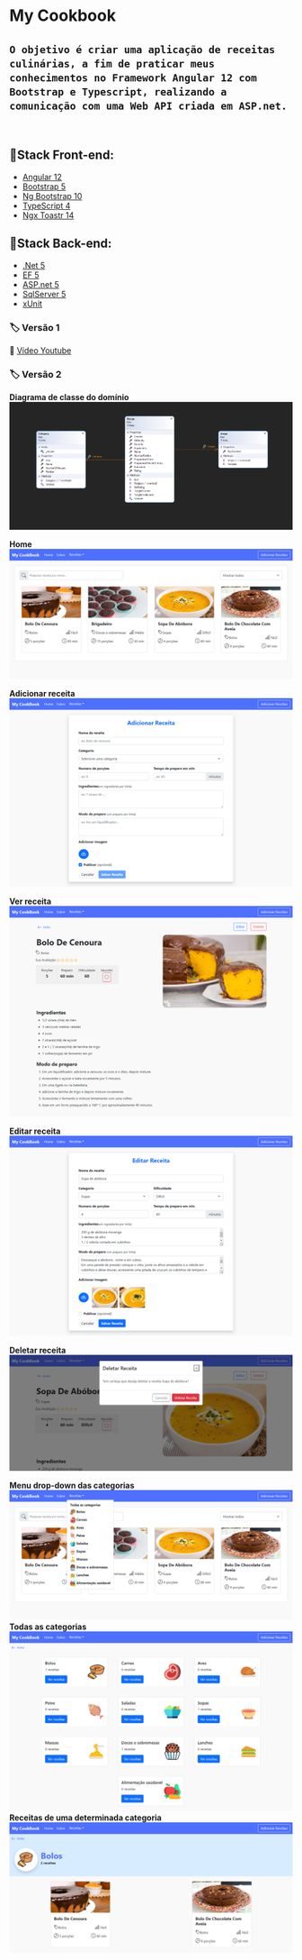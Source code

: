 # **My Cookbook**

## `O objetivo é criar uma aplicação de receitas culinárias, a fim de praticar meus conhecimentos no Framework Angular 12 com Bootstrap e Typescript, realizando a comunicação com uma Web API criada em ASP.net.`
<br>

## 📌**Stack Front-end:**

- [Angular 12](https://angular.io/)
- [Bootstrap 5](https://getbootstrap.com/)
- [Ng Bootstrap 10](https://ng-bootstrap.github.io/#/home)
- [TypeScript 4](https://www.typescriptlang.org/)
- [Ngx Toastr 14](https://github.com/scttcper/ngx-toastr)

## 📌**Stack Back-end:**

- [.Net 5](https://dotnet.microsoft.com/)
- [EF 5](https://github.com/dotnet/efcore)
- [ASP.net 5](https://dotnet.microsoft.com/apps/aspnet)
- [SqlServer 5](https://www.microsoft.com/pt-br/sql-server/sql-server-2019)
- [xUnit](https://xunit.net/)

### 🏷️ **Versão 1**

🎥 [Vídeo Youtube ](https://www.youtube.com/watch?v=3E-1YAEN120&t=1s)

### 🏷️ **Versão 2**

**Diagrama de classe do domínio**
![home](src/front-end/src/assets/diagrama-de-classe.png)

**Home**
![home](src/front-end/src/assets/home.png)

**Adicionar receita**
![create](src/front-end/src/assets/create-recipe.png)

**Ver receita**
![details](src/front-end/src/assets/details-recipe.png)

**Editar receita**
![editar](src/front-end/src/assets/edit-recipe.png)

**Deletar receita**
![delete](src/front-end/src/assets/delete-recipe.png)

**Menu drop-down das categorias**
![dropdown-categories](src/front-end/src/assets/dropdown-categories.png)
**Todas as categorias**
![categories](src/front-end/src/assets/categories.png)
**Receitas de uma determinada categoria**
![categories](src/front-end/src/assets/category-com-recipes.png)
